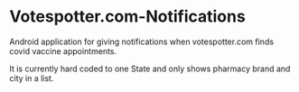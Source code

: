 # Votespotter.com-Notifications
Android application for giving notifications when votespotter.com finds covid vaccine appointments.

It is currently hard coded to one State and only shows pharmacy brand and city in a list.